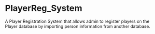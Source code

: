 # PlayerReg_System
A Player Registration System that allows admin to register players on the Player database by importing person information from another database.
